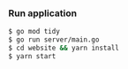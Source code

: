 ### Run application

```sh
$ go mod tidy
$ go run server/main.go
$ cd website && yarn install
$ yarn start
```
